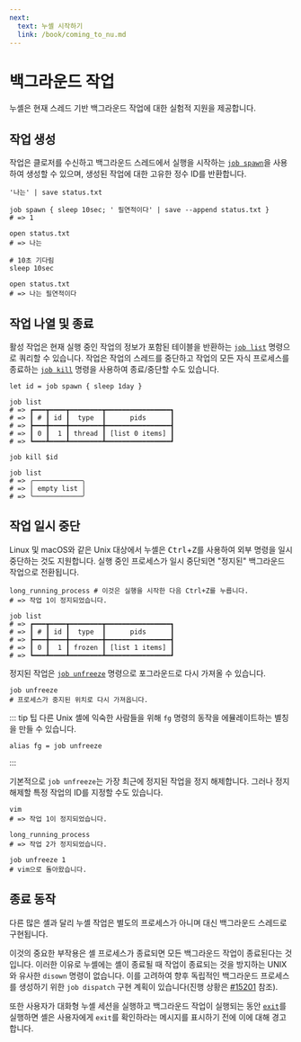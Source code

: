```yaml
---
next:
  text: 누셸 시작하기
  link: /book/coming_to_nu.md
---
```

# 백그라운드 작업

누셸은 현재 스레드 기반 백그라운드 작업에 대한 실험적 지원을 제공합니다.

## 작업 생성

작업은 클로저를 수신하고 백그라운드 스레드에서 실행을 시작하는 [`job spawn`](/commands/docs/job_spawn.md)을 사용하여 생성할 수 있으며, 생성된 작업에 대한 고유한 정수 ID를 반환합니다.

```nu
'나는' | save status.txt

job spawn { sleep 10sec; ' 필연적이다' | save --append status.txt }
# => 1

open status.txt
# => 나는

# 10초 기다림
sleep 10sec

open status.txt
# => 나는 필연적이다
```

## 작업 나열 및 종료

활성 작업은 현재 실행 중인 작업의 정보가 포함된 테이블을 반환하는 [`job list`](/commands/docs/job_list.md) 명령으로 쿼리할 수 있습니다.
작업은 작업의 스레드를 중단하고 작업의 모든 자식 프로세스를 종료하는 [`job kill`](/commands/docs/job_kill.md) 명령을 사용하여 종료/중단할 수도 있습니다.

```nu
let id = job spawn { sleep 1day }

job list
# => ┏━━━┳━━━━┳━━━━━━━━┳━━━━━━━━━━━━━━━━┓
# => ┃ # ┃ id ┃  type  ┃      pids      ┃
# => ┣━━━╋━━━━╋━━━━━━━━╋━━━━━━━━━━━━━━━━┫
# => ┃ 0 ┃  1 ┃ thread ┃ [list 0 items] ┃
# => ┗━━━┻━━━━┻━━━━━━━━┻━━━━━━━━━━━━━━━━┛

job kill $id

job list
# => ╭────────────╮
# => │ empty list │
# => ╰────────────╯
```

## 작업 일시 중단

Linux 및 macOS와 같은 Unix 대상에서 누셸은 <kbd>Ctrl</kbd>+<kbd>Z</kbd>를 사용하여 외부 명령을 일시 중단하는 것도 지원합니다. 실행 중인 프로세스가 일시 중단되면 "정지된" 백그라운드 작업으로 전환됩니다.

```nu
long_running_process # 이것은 실행을 시작한 다음 Ctrl+Z를 누릅니다.
# => 작업 1이 정지되었습니다.

job list
# => ┏━━━┳━━━━┳━━━━━━━━┳━━━━━━━━━━━━━━━━┓
# => ┃ # ┃ id ┃  type  ┃      pids      ┃
# => ┣━━━╋━━━━╋━━━━━━━━╋━━━━━━━━━━━━━━━━┫
# => ┃ 0 ┃  1 ┃ frozen ┃ [list 1 items] ┃
# => ┗━━━┻━━━━┻━━━━━━━━┻━━━━━━━━━━━━━━━━┛
```

정지된 작업은 [`job unfreeze`](/commands/docs/job_unfreeze.md) 명령으로 포그라운드로 다시 가져올 수 있습니다.

```nu
job unfreeze
# 프로세스가 중지된 위치로 다시 가져옵니다.
```

::: tip 팁
다른 Unix 셸에 익숙한 사람들을 위해 `fg` 명령의 동작을 에뮬레이트하는 별칭을 만들 수 있습니다.

```nu
alias fg = job unfreeze
```

:::

기본적으로 `job unfreeze`는 가장 최근에 정지된 작업을 정지 해제합니다. 그러나 정지 해제할 특정 작업의 ID를 지정할 수도 있습니다.

```nu
vim
# => 작업 1이 정지되었습니다.

long_running_process
# => 작업 2가 정지되었습니다.

job unfreeze 1
# vim으로 돌아왔습니다.
```

## 종료 동작

다른 많은 셸과 달리 누셸 작업은 별도의 프로세스가 아니며 대신 백그라운드 스레드로 구현됩니다.

이것의 중요한 부작용은 셸 프로세스가 종료되면 모든 백그라운드 작업이 종료된다는 것입니다.
이러한 이유로 누셸에는 셸이 종료될 때 작업이 종료되는 것을 방지하는 UNIX와 유사한 `disown` 명령이 없습니다.
이를 고려하여 향후 독립적인 백그라운드 프로세스를 생성하기 위한 `job dispatch` 구현 계획이 있습니다(진행 상황은 [#15201](https://github.com/nushell/nushell/issues/15193?issue=nushell%7Cnushell%7C15201) 참조).

또한 사용자가 대화형 누셸 세션을 실행하고 백그라운드 작업이 실행되는 동안 [`exit`](/commands/docs/exit.md)를 실행하면 셸은 사용자에게 `exit`를 확인하라는 메시지를 표시하기 전에 이에 대해 경고합니다.
